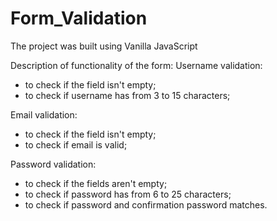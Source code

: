 # Form_Validation
The project was built using Vanilla JavaScript

Description of functionality of the form:
  Username validation: 
  - to check if the field isn't empty;
  - to check if username has from 3 to 15 characters;

  Email validation: 
  - to check if the field isn't empty;
  - to check if email is valid;

  Password validation: 
  - to check if the fields aren't empty;
  - to check if password has from 6 to 25 characters;
  - to check if password and confirmation password matches.
